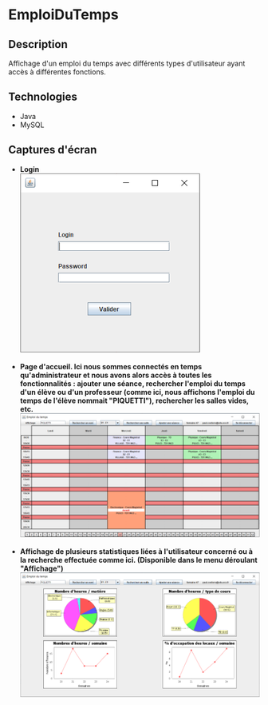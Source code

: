 # EmploiDuTemps
## Description
Affichage d'un emploi du temps avec différents types d'utilisateur ayant accès à différentes fonctions.
## Technologies
* Java
* MySQL
## Captures d'écran
* <b>Login</b><br/>
![alt text](https://github.com/Paulcou/projets-ecole/blob/main/images/LoginEdt.PNG?raw=true "Login")<br/><br/>
* <b>Page d'accueil. Ici nous sommes connectés en temps qu'administrateur et nous avons alors accès à toutes les fonctionnalités : ajouter une séance, rechercher 
l'emploi du temps d'un élève ou d'un professeur (comme ici, nous affichons l'emploi du temps de l'élève nommait "PIQUETTI"), rechercher les salles vides, etc.</b><br/>
![alt text](https://github.com/Paulcou/projets-ecole/blob/main/images/EdtEdt.PNG?raw=true "EDT")<br/><br/>
* <b>Affichage de plusieurs statistiques liées à l'utilisateur concerné ou à la recherche effectuée comme ici. (Disponible dans le menu déroulant "Affichage")</b><br/>
![alt text](https://github.com/Paulcou/projets-ecole/blob/main/images/StatsEDT.PNG?raw=true "Statistiques")<br/>
